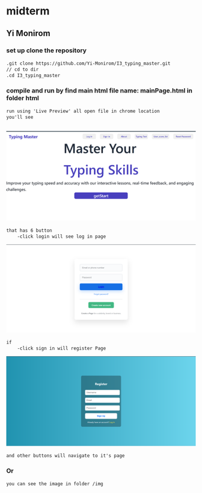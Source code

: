 # midterm
## Yi Monirom

### set up clone the repository 
```
.git clone https://github.com/Yi-Monirom/I3_typing_master.git
// cd to dir 
.cd I3_typing_master

```
### compile and run by find main html file name: mainPage.html in folder html
```
run using 'Live Preview' all open file in chrome location
you'll see 


```
![Alt text](img/mainPage.png)
```
that has 6 button 
    -click login will see log in page
```
![ login page](img/Login.png)
```
if 
    -click sign in will register Page
```
![sign in](img/register.png)
```
and other buttons will navigate to it's page 
```
### Or
```
you can see the image in folder /img
``` 



